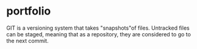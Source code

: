 # portfolio
GIT is a versioning system that takes "snapshots"of files. Untracked files can be staged, meaning that as a repository, they are considered to go to the next commit.
